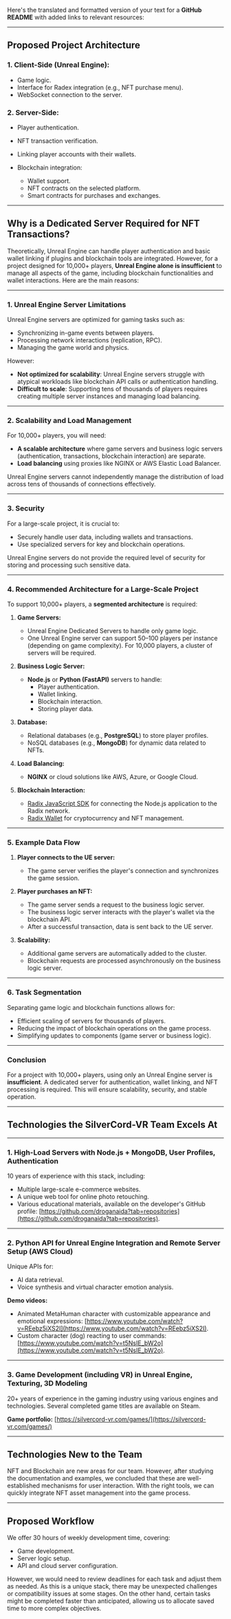 Here's the translated and formatted version of your text for a **GitHub README** with added links to relevant resources:

---

## **Proposed Project Architecture**

### **1. Client-Side (Unreal Engine):**

- Game logic.
- Interface for Radex integration (e.g., NFT purchase menu).
- WebSocket connection to the server.

### **2. Server-Side:**

- Player authentication.
- NFT transaction verification.
- Linking player accounts with their wallets.

- Blockchain integration:
    - Wallet support.
    - NFT contracts on the selected platform.
    - Smart contracts for purchases and exchanges.

---

## **Why is a Dedicated Server Required for NFT Transactions?**

Theoretically, Unreal Engine can handle player authentication and basic wallet linking if plugins and blockchain tools are integrated. However, for a project designed for 10,000+ players, **Unreal Engine alone is insufficient** to manage all aspects of the game, including blockchain functionalities and wallet interactions. Here are the main reasons:

---

### **1. Unreal Engine Server Limitations**

Unreal Engine servers are optimized for gaming tasks such as:
- Synchronizing in-game events between players.
- Processing network interactions (replication, RPC).
- Managing the game world and physics.

However:
- **Not optimized for scalability**: Unreal Engine servers struggle with atypical workloads like blockchain API calls or authentication handling.
- **Difficult to scale**: Supporting tens of thousands of players requires creating multiple server instances and managing load balancing.

---

### **2. Scalability and Load Management**

For 10,000+ players, you will need:
- **A scalable architecture** where game servers and business logic servers (authentication, transactions, blockchain interaction) are separate.
- **Load balancing** using proxies like NGINX or AWS Elastic Load Balancer.

Unreal Engine servers cannot independently manage the distribution of load across tens of thousands of connections effectively.

---

### **3. Security**

For a large-scale project, it is crucial to:
- Securely handle user data, including wallets and transactions.
- Use specialized servers for key and blockchain operations.

Unreal Engine servers do not provide the required level of security for storing and processing such sensitive data.

---

### **4. Recommended Architecture for a Large-Scale Project**

To support 10,000+ players, a **segmented architecture** is required:

1. **Game Servers:**
   - Unreal Engine Dedicated Servers to handle only game logic.
   - One Unreal Engine server can support 50–100 players per instance (depending on game complexity). For 10,000 players, a cluster of servers will be required.

2. **Business Logic Server:**
   - **Node.js** or **Python (FastAPI)** servers to handle:
     - Player authentication.
     - Wallet linking.
     - Blockchain interaction.
     - Storing player data.

3. **Database:**
   - Relational databases (e.g., **PostgreSQL**) to store player profiles.
   - NoSQL databases (e.g., **MongoDB**) for dynamic data related to NFTs.

4. **Load Balancing:**
   - **NGINX** or cloud solutions like AWS, Azure, or Google Cloud.

5. **Blockchain Interaction:**
   - [Radix JavaScript SDK](https://github.com/radixdlt) for connecting the Node.js application to the Radix network.
   - [Radix Wallet](https://wallet.radixdlt.com) for cryptocurrency and NFT management.

---

### **5. Example Data Flow**

1. **Player connects to the UE server:**
   - The game server verifies the player's connection and synchronizes the game session.

2. **Player purchases an NFT:**
   - The game server sends a request to the business logic server.
   - The business logic server interacts with the player's wallet via the blockchain API.
   - After a successful transaction, data is sent back to the UE server.

3. **Scalability:**
   - Additional game servers are automatically added to the cluster.
   - Blockchain requests are processed asynchronously on the business logic server.

---

### **6. Task Segmentation**

Separating game logic and blockchain functions allows for:
- Efficient scaling of servers for thousands of players.
- Reducing the impact of blockchain operations on the game process.
- Simplifying updates to components (game server or business logic).

---

### **Conclusion**

For a project with 10,000+ players, using only an Unreal Engine server is **insufficient**. A dedicated server for authentication, wallet linking, and NFT processing is required. This will ensure scalability, security, and stable operation.

---

## **Technologies the SilverCord-VR Team Excels At**

---

### **1. High-Load Servers with Node.js + MongoDB, User Profiles, Authentication**

10 years of experience with this stack, including:
- Multiple large-scale e-commerce websites.
- A unique web tool for online photo retouching.
- Various educational materials, available on the developer's GitHub profile: [https://github.com/droganaida?tab=repositories](https://github.com/droganaida?tab=repositories).

---

### **2. Python API for Unreal Engine Integration and Remote Server Setup (AWS Cloud)**

Unique APIs for:
- AI data retrieval.
- Voice synthesis and virtual character emotion analysis.

**Demo videos:**
- Animated MetaHuman character with customizable appearance and emotional expressions: [https://www.youtube.com/watch?v=REebz5iXS2I](https://www.youtube.com/watch?v=REebz5iXS2I).
- Custom character (dog) reacting to user commands: [https://www.youtube.com/watch?v=t5NsIE_bW2o](https://www.youtube.com/watch?v=t5NsIE_bW2o).

---

### **3. Game Development (including VR) in Unreal Engine, Texturing, 3D Modeling**

20+ years of experience in the gaming industry using various engines and technologies. Several completed game titles are available on Steam.

**Game portfolio:** [https://silvercord-vr.com/games/](https://silvercord-vr.com/games/)

---

## **Technologies New to the Team**

NFT and Blockchain are new areas for our team. However, after studying the documentation and examples, we concluded that these are well-established mechanisms for user interaction. With the right tools, we can quickly integrate NFT asset management into the game process.

---

## **Proposed Workflow**

We offer 30 hours of weekly development time, covering:
- Game development.
- Server logic setup.
- API and cloud server configuration.

However, we would need to review deadlines for each task and adjust them as needed. As this is a unique stack, there may be unexpected challenges or compatibility issues at some stages. On the other hand, certain tasks might be completed faster than anticipated, allowing us to allocate saved time to more complex objectives.